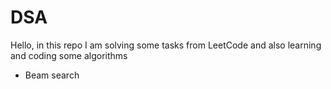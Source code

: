 # DSA

Hello, in this repo I am solving some tasks from LeetCode and also learning and coding some algorithms

- Beam search
